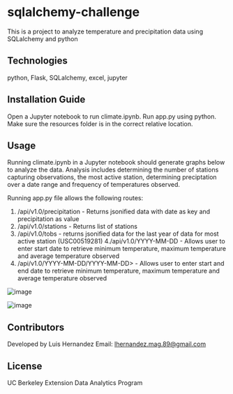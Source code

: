 # sqlalchemy-challenge
This is a project to analyze temperature and precipitation data using SQLalchemy and python

## Technologies
python, Flask, SQLalchemy, excel, jupyter

## Installation Guide
Open a Jupyter notebook to run climate.ipynb. Run app.py using python. Make sure the resources folder is in the correct relative location.

## Usage
Running climate.ipynb in a Jupyter notebook should generate graphs below to analyze the data. Analysis includes determining the number of stations capturing observations, the most active station, determining preciptation over a date range and frequency of temperatures observed.

Running app.py file allows the following routes:

1. /api/v1.0/precipitation - Returns jsonified data with date as key and precipitation as value
2. /api/v1.0/stations - Returns list of stations
3. /api/v1.0/tobs - returns jsonified data for the last year of data for most active station (USC00519281)
4./api/v1.0/YYYY-MM-DD - Allows user to enter start date to retrieve minimum temperature, maximum temperature and average temperature observed
5. /api/v1.0/YYYY-MM-DD/YYYY-MM-DD> - Allows user to enter start and end date to retrieve minimum temperature, maximum temperature and average temperature observed

![image](https://user-images.githubusercontent.com/119267098/221122227-b3a5861f-8b7d-4f1f-8771-bf3495acace0.png)

![image](https://user-images.githubusercontent.com/119267098/221122188-0878e2a2-89e7-4696-9bdf-49153fed9417.png)


## Contributors
Developed by Luis Hernandez Email: lhernandez.mag.89@gmail.com

## License
UC Berkeley Extension Data Analytics Program
